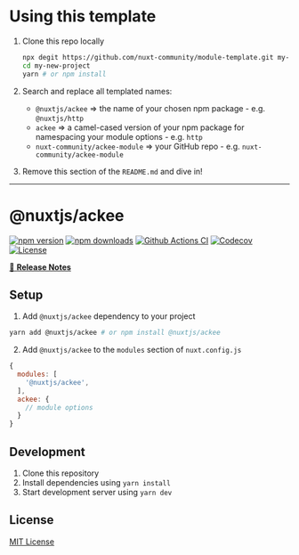 # Using this template

1. Clone this repo locally
   ```bash
   npx degit https://github.com/nuxt-community/module-template.git my-new-project
   cd my-new-project
   yarn # or npm install
   ```
2. Search and replace all templated names:
   * `@nuxtjs/ackee` => the name of your chosen npm package - e.g. `@nuxtjs/http`
   * `ackee` => a camel-cased version of your npm package for namespacing your module options - e.g. `http`
   * `nuxt-community/ackee-module` => your GitHub repo - e.g. `nuxt-community/ackee-module`

3. Remove this section of the `README.md` and dive in!

---

# @nuxtjs/ackee

[![npm version][npm-version-src]][npm-version-href]
[![npm downloads][npm-downloads-src]][npm-downloads-href]
[![Github Actions CI][github-actions-ci-src]][github-actions-ci-href]
[![Codecov][codecov-src]][codecov-href]
[![License][license-src]][license-href]

[📖 **Release Notes**](./CHANGELOG.md)

## Setup

1. Add `@nuxtjs/ackee` dependency to your project

```bash
yarn add @nuxtjs/ackee # or npm install @nuxtjs/ackee
```

2. Add `@nuxtjs/ackee` to the `modules` section of `nuxt.config.js`

```js
{
  modules: [
    '@nuxtjs/ackee',
  ],
  ackee: {
    // module options
  }
}
```

## Development

1. Clone this repository
2. Install dependencies using `yarn install`
3. Start development server using `yarn dev`

## License

[MIT License](./LICENSE)

<!-- Badges -->
[npm-version-src]: https://img.shields.io/npm/v/@nuxtjs/ackee/latest.svg
[npm-version-href]: https://npmjs.com/package/@nuxtjs/ackee

[npm-downloads-src]: https://img.shields.io/npm/dm/@nuxtjs/ackee.svg
[npm-downloads-href]: https://npmjs.com/package/@nuxtjs/ackee

[github-actions-ci-src]: https://github.com/nuxt-community/ackee-module/workflows/ci/badge.svg
[github-actions-ci-href]: https://github.com/nuxt-community/ackee-module/actions?query=workflow%3Aci

[codecov-src]: https://img.shields.io/codecov/c/github/nuxt-community/ackee-module.svg
[codecov-href]: https://codecov.io/gh/nuxt-community/ackee-module

[license-src]: https://img.shields.io/npm/l/@nuxtjs/ackee.svg
[license-href]: https://npmjs.com/package/@nuxtjs/ackee

